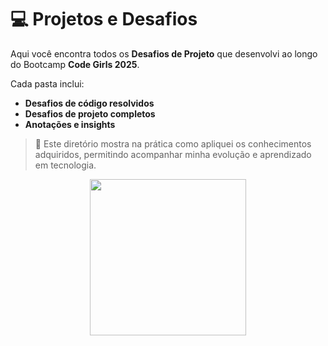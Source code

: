 # 💻 Projetos e Desafios

Aqui você encontra todos os **Desafios de Projeto** que desenvolvi ao longo do Bootcamp **Code Girls 2025**. 

Cada pasta inclui:  
-  **Desafios de código resolvidos**  
-  **Desafios de projeto completos**  
-  **Anotações e insights**  

> 🌟 Este diretório mostra na prática como apliquei os conhecimentos adquiridos, permitindo acompanhar minha evolução e aprendizado em tecnologia.  

<p align="center">
  <img src="https://media.giphy.com/media/26AHONQ79FdWZhAI0/giphy.gif" width="250"/>
</p>